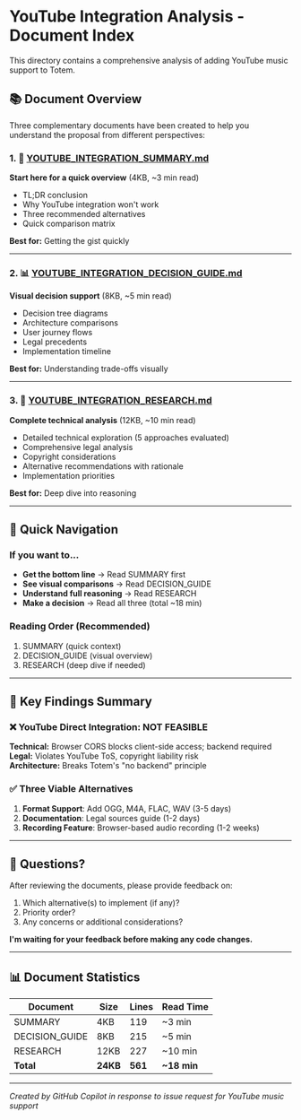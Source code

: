 # YouTube Integration Analysis - Document Index

This directory contains a comprehensive analysis of adding YouTube music support to Totem.

## 📚 Document Overview

Three complementary documents have been created to help you understand the proposal from different perspectives:

### 1. 🎯 [YOUTUBE_INTEGRATION_SUMMARY.md](./YOUTUBE_INTEGRATION_SUMMARY.md) 
**Start here for a quick overview** (4KB, ~3 min read)

- TL;DR conclusion
- Why YouTube integration won't work
- Three recommended alternatives
- Quick comparison matrix

**Best for:** Getting the gist quickly

---

### 2. 📊 [YOUTUBE_INTEGRATION_DECISION_GUIDE.md](./YOUTUBE_INTEGRATION_DECISION_GUIDE.md)
**Visual decision support** (8KB, ~5 min read)

- Decision tree diagrams
- Architecture comparisons
- User journey flows
- Legal precedents
- Implementation timeline

**Best for:** Understanding trade-offs visually

---

### 3. 📖 [YOUTUBE_INTEGRATION_RESEARCH.md](./YOUTUBE_INTEGRATION_RESEARCH.md)
**Complete technical analysis** (12KB, ~10 min read)

- Detailed technical exploration (5 approaches evaluated)
- Comprehensive legal analysis
- Copyright considerations
- Alternative recommendations with rationale
- Implementation priorities

**Best for:** Deep dive into reasoning

---

## 🎯 Quick Navigation

### If you want to...

- **Get the bottom line** → Read SUMMARY first
- **See visual comparisons** → Read DECISION_GUIDE
- **Understand full reasoning** → Read RESEARCH
- **Make a decision** → Read all three (total ~18 min)

### Reading Order (Recommended)

1. SUMMARY (quick context)
2. DECISION_GUIDE (visual overview)
3. RESEARCH (deep dive if needed)

---

## 📌 Key Findings Summary

### ❌ YouTube Direct Integration: NOT FEASIBLE

**Technical:** Browser CORS blocks client-side access; backend required  
**Legal:** Violates YouTube ToS, copyright liability risk  
**Architecture:** Breaks Totem's "no backend" principle  

### ✅ Three Viable Alternatives

1. **Format Support**: Add OGG, M4A, FLAC, WAV (3-5 days)
2. **Documentation**: Legal sources guide (1-2 days)
3. **Recording Feature**: Browser-based audio recording (1-2 weeks)

---

## 💬 Questions?

After reviewing the documents, please provide feedback on:

1. Which alternative(s) to implement (if any)?
2. Priority order?
3. Any concerns or additional considerations?

**I'm waiting for your feedback before making any code changes.**

---

## 📊 Document Statistics

| Document | Size | Lines | Read Time |
|----------|------|-------|-----------|
| SUMMARY | 4KB | 119 | ~3 min |
| DECISION_GUIDE | 8KB | 215 | ~5 min |
| RESEARCH | 12KB | 227 | ~10 min |
| **Total** | **24KB** | **561** | **~18 min** |

---

*Created by GitHub Copilot in response to issue request for YouTube music support*
